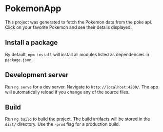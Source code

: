 # PokemonApp

This project was generated to fetch the Pokemon data from the poke api. Click on your favorite Pokemon and see their details displayed.

## Install a package

By default, `npm install` will install all modules listed as dependencies in `package.json`.

## Development server

Run `ng serve` for a dev server. Navigate to `http://localhost:4200/`. The app will automatically reload if you change any of the source files.

## Build

Run `ng build` to build the project. The build artifacts will be stored in the `dist/` directory. Use the `-prod` flag for a production build.

